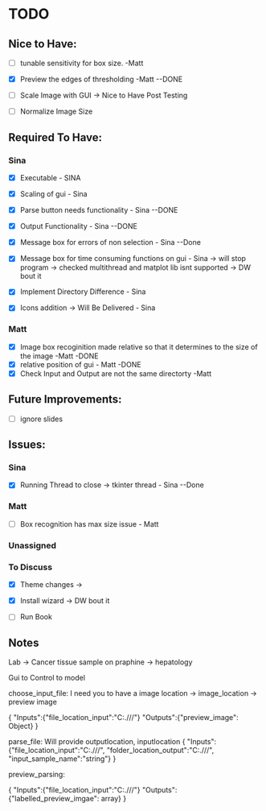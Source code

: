 # TODO

## Nice to Have: 

* [ ] tunable sensitivity for box size. -Matt
* [X] Preview the edges of thresholding -Matt --DONE
* [ ] Scale Image with GUI -> Nice to Have Post Testing 
* [ ] Normalize Image Size 




## Required To Have:
### Sina

- [X] Executable - SINA
- [X] Scaling of gui -  Sina
- [X] Parse button needs functionality - Sina --DONE
- [X] Output Functionality - Sina --DONE
- [X] Message box for errors of non selection - Sina --Done
- [X] Message box for time consuming functions on gui - Sina -> will stop program -> checked multithread and matplot lib isnt supported -> DW bout it
- [X] Implement Directory Difference - Sina
- [X] Icons addition -> Will Be Delivered - Sina


### Matt
- [X] Image box recoginition made relative so that it determines to the size of the image -Matt -DONE
- [X] relative position of gui - Matt -DONE
- [X] Check Input and Output are not the same directorty -Matt

## Future Improvements:
- [ ] ignore slides

## Issues:

### Sina
- [X] Running Thread to close -> tkinter thread - Sina --Done
### Matt
- [ ] Box recognition has max size issue - Matt 

### Unassigned

### To Discuss

- [X] Theme changes -> 
- [X] Install wizard -> DW bout it
- [ ] Run Book


## Notes
Lab -> Cancer 
tissue sample on praphine -> hepatology


Gui to Control to model

choose_input_file:
I need you to have a image location -> image_location -> preview image

{
    "Inputs":{"file_location_input":"C:.///"}
    "Outputs":{"preview_image": Object}
}

parse_file:
Will provide outputlocation, inputlocation
{
    "Inputs":{"file_location_input":"C:.///",
                "folder_location_output":"C:.///",
                "input_sample_name":"string"}
}

preview_parsing:

{
    "Inputs":{"file_location_input":"C:.///"}
    "Outputs":{"labelled_preview_imgae": array}
}

